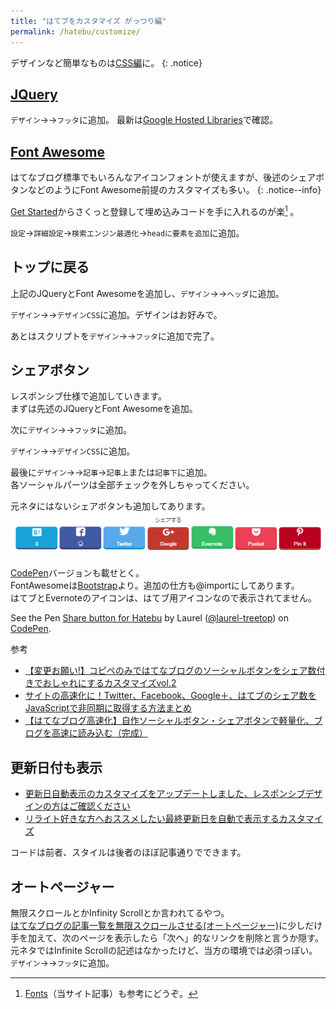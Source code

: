 ```yaml
---
title: "はてブをカスタマイズ がっつり編"
permalink: /hatebu/customize/
---
```

デザインなど簡単なものは[CSS編](/hatebu/customize-css/)に。
{: .notice}

## [JQuery](https://jquery.com/)

`デザイン`→<i class="fa fa-wrench" aria-hidden="true"></i>→`フッタ`に追加。
<span><script src="https://gist.github.com/laureltreetop/59d30a038a01d98a7fe6bc1c7bcc2a91.js"></script></span>
最新は[Google Hosted Libraries](https://developers.google.com/speed/libraries/#jquery)で確認。

## [Font Awesome](http://fontawesome.io/)

はてなブログ標準でもいろんなアイコンフォントが使えますが、後述のシェアボタンなどのようにFont Awesome前提のカスタマイズも多い。
{: .notice--info}

[Get Started](http://fontawesome.io/get-started/)からさくっと登録して埋め込みコードを手に入れるのが楽[^fontawesome] 。

[^fontawesome]: [Fonts](/create-pages/fonts/)（当サイト記事）も参考にどうぞ。

`設定`→`詳細設定`→`検索エンジン最適化`→`headに要素を追加`に追加。  
<script src="https://gist.github.com/laureltreetop/e8c228e14ccb0ee000be506947bf969e.js"></script>

## トップに戻る

上記のJQueryとFont Awesomeを追加し、`デザイン`→<i class="fa fa-wrench" aria-hidden="true"></i>→`ヘッダ`に追加。
<script src="https://gist.github.com/laureltreetop/c32c117a913668c6ef625aee525d7f8d.js"></script>

`デザイン`→<i class="fa fa-wrench" aria-hidden="true"></i>→`デザインCSS`に追加。デザインはお好みで。
<script src="https://gist.github.com/laureltreetop/3201e4dfb093ef0cfecb1fe65d4d2c94.js"></script>

あとはスクリプトを`デザイン`→<i class="fa fa-wrench" aria-hidden="true"></i>→`フッタ`に追加で完了。
<script src="https://gist.github.com/laureltreetop/a2ad0f5f1adc4baa4364b03d09b98f59.js"></script>

## シェアボタン

レスポンシブ仕様で追加していきます。    
まずは先述のJQueryとFont Awesomeを追加。  

次に`デザイン`→<i class="fa fa-wrench" aria-hidden="true"></i>→`フッタ`に追加。  
<script src="https://gist.github.com/laureltreetop/6cc3c83b1f1268fc29ebc98b90a74f6e.js"></script>

`デザイン`→<i class="fa fa-wrench" aria-hidden="true"></i>→`デザインCSS`に追加。
<script src="https://gist.github.com/laureltreetop/895a30fcfff69189140de5d5f3be4792.js"></script>

最後に`デザイン`→<i class="fa fa-wrench" aria-hidden="true"></i>→`記事`→`記事上`または`記事下`に追加。  
各ソーシャルパーツは全部チェックを外しちゃってください。
<script src="https://gist.github.com/laureltreetop/2c3c2b5852c139bb65b8251ab2daabb1.js"></script>

元ネタにはないシェアボタンも追加してあります。
[![HateBu Share](/assets/images/hatebu-share-icons.png)](/assets/images/hatebu-share-icons.png)

[CodePen](https://codepen.io/)バージョンも載せとく。  
FontAwesomeは[Bootstrap](https://www.bootstrapcdn.com/fontawesome/)より。追加の仕方も@importにしてあります。  
はてブとEvernoteのアイコンは、はてブ用アイコンなので表示されてません。
<p data-height="336" data-theme-id="0" data-slug-hash="ZawGMW" data-default-tab="result" data-user="laurel-treetop" data-embed-version="2" data-pen-title="Share button for Hatebu" class="codepen">See the Pen <a href="https://codepen.io/laurel-treetop/pen/ZawGMW/">Share button for Hatebu</a> by Laurel (<a href="https://codepen.io/laurel-treetop">@laurel-treetop</a>) on <a href="https://codepen.io">CodePen</a>.</p>
<script async src="https://production-assets.codepen.io/assets/embed/ei.js"></script>

参考
+ [【変更お願い!】コピペのみではてなブログのソーシャルボタンをシェア数付きでおしゃれにするカスタマイズvol.2](http://www.yukihy.com/entry/vol2-hatenablog-share-btn-custom)
+ [サイトの高速化に！Twitter、Facebook、Google＋、はてブのシェア数をJavaScriptで非同期に取得する方法まとめ](https://nelog.jp/sns-buttons-on-ajax)
+ [【はてなブログ高速化】自作ソーシャルボタン・シェアボタンで軽量化、ブログを高速に読み込む（完成）](http://www.imuza.com/entry/2016/09/05/134417)

## 更新日付も表示

+ [更新日自動表示のカスタマイズをアップデートしました、レスポンシブデザインの方はご確認ください](http://www.tsubasa-note.blog/entry/last-modified-customize-fix)
+ [リライト好きな方へおススメしたい最終更新日を自動で表示するカスタマイズ](http://www.tsubasa-note.blog/entry/last-modified-customize)

コードは前者、スタイルは後者のほぼ記事通りでできます。

## オートページャー

無限スクロールとかInfinity Scrollとか言われてるやつ。  
[はてなブログの記事一覧を無限スクロールさせる(オートページャー)](http://psn.hatenablog.jp/entry/2015/12/11/090001)に少しだけ手を加えて、次のページを表示したら「次へ」的なリンクを削除と言うか隠す。  
元ネタではInfinite Scrollの記述はなかったけど、当方の環境では必須っぽい。  
`デザイン`→<i class="fa fa-wrench" aria-hidden="true"></i>→`フッタ`に追加。
<script src="https://gist.github.com/laureltreetop/158c07a10742f269b0695b96e19c2b80.js"></script>
